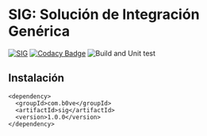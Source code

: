 # SIG: Solución de Integración Genérica

[![SIG](https://maven-badges.herokuapp.com/maven-central/com.b0ve/sig/badge.svg)](https://maven-badges.herokuapp.com/maven-central/com.b0ve/sig)
[![Codacy Badge](https://api.codacy.com/project/badge/Grade/4505e02478d742d09809ac329c4e8b60)](https://app.codacy.com/gh/BorjaLive/SIG?utm_source=github.com&utm_medium=referral&utm_content=BorjaLive/SIG&utm_campaign=Badge_Grade_Settings)
![Build and Unit test](https://github.com/BorjaLive/SIG/actions/workflows/maven.yml/badge.svg)

## Instalación

```
<dependency>
  <groupId>com.b0ve</groupId>
  <artifactId>sig</artifactId>
  <version>1.0.0</version>
</dependency>
```
